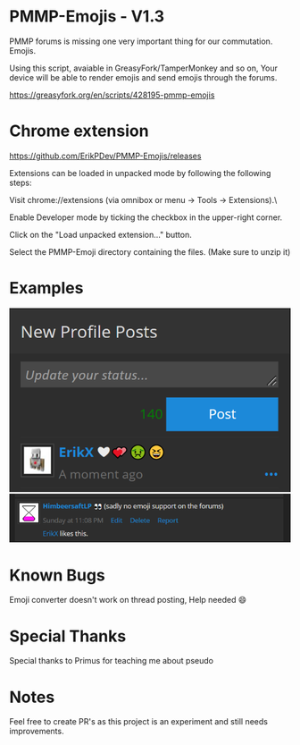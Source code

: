 # PMMP-Emojis - V1.3
PMMP forums is missing one very important thing for our commutation. Emojis.

Using this script, avaiable in GreasyFork/TamperMonkey and so on, Your device will be able to render emojis and send emojis through the forums.

https://greasyfork.org/en/scripts/428195-pmmp-emojis

# Chrome extension
https://github.com/ErikPDev/PMMP-Emojis/releases

Extensions can be loaded in unpacked mode by following the following steps:

Visit chrome://extensions (via omnibox or menu -> Tools -> Extensions).\

Enable Developer mode by ticking the checkbox in the upper-right corner.

Click on the "Load unpacked extension..." button.

Select the PMMP-Emoji directory containing the files. (Make sure to unzip it)


# Examples
<img src="https://github.com/ErikPDev/PMMP-Emojis/raw/main/Screenshot%202021-06-19%20184918.png">
<img src="https://github.com/ErikPDev/PMMP-Emojis/raw/main/upload_2021-6-19_22-51-46.png">

# Known Bugs
Emoji converter doesn't work on thread posting, Help needed 😄

# Special Thanks
Special thanks to Primus for teaching me about pseudo 

# Notes
Feel free to create PR's as this project is an experiment and still needs improvements.
